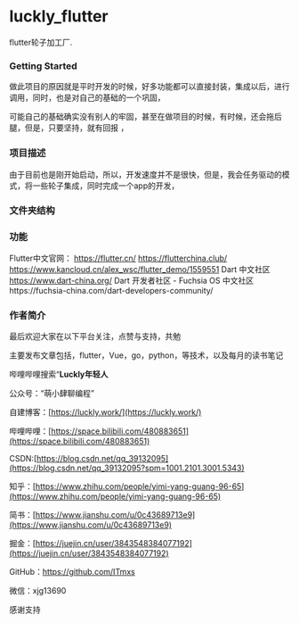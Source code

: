 # luckly_flutter

flutter轮子加工厂.

### Getting Started

做此项目的原因就是平时开发的时候，好多功能都可以直接封装，集成以后，进行调用，同时，也是对自己的基础的一个巩固，

可能自己的基础确实没有别人的牢固，甚至在做项目的时候，有时候，还会拖后腿，但是，只要坚持，就有回报 ，

### 项目描述

由于目前也是刚开始启动，所以，开发速度并不是很快，但是，我会任务驱动的模式，将一些轮子集成，同时完成一个app的开发，



### 文件夹结构







### 功能

Flutter中文官网：
https://flutter.cn/
https://flutterchina.club/
https://www.kancloud.cn/alex_wsc/flutter_demo/1559551
Dart 中文社区 https://www.dart-china.org/
Dart 开发者社区 - Fuchsia OS 中文社区https://fuchsia-china.com/dart-developers-community/

### 作者简介

最后欢迎大家在以下平台关注，点赞与支持，共勉

主要发布文章包括，flutter，Vue，go，python，等技术，以及每月的读书笔记

哔哩哔哩搜索“**Luckly年轻人**

公众号：“萌小肆聊编程”

自建博客：[https://luckly.work/](https://luckly.work/)

哔哩哔哩：[https://space.bilibili.com/480883651](https://space.bilibili.com/480883651)

CSDN:[https://blog.csdn.net/qq_39132095](https://blog.csdn.net/qq_39132095?spm=1001.2101.3001.5343)

知乎：[https://www.zhihu.com/people/yimi-yang-guang-96-65](https://www.zhihu.com/people/yimi-yang-guang-96-65)

简书：[https://www.jianshu.com/u/0c43689713e9](https://www.jianshu.com/u/0c43689713e9)

掘金：[https://juejin.cn/user/3843548384077192](https://juejin.cn/user/3843548384077192)

GitHub：https://github.com/ITmxs

微信：xjg13690

感谢支持

